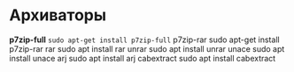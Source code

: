# Архиваторы

**p7zip-full** `sudo apt-get install p7zip-full`
p7zip-rar	sudo apt-get install p7zip-rar
rar	sudo apt install rar
unrar	sudo apt install unrar
unace	sudo apt install unace
arj	sudo apt install arj
cabextract	sudo apt install cabextract
